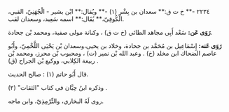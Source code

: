 ٢٢٣٤ -** خ ت ق:** سعدان بن بِشْر (١) -** ويُقال:** ابْن بشير - الْجُهَنِيّ، القبي، الْكُوفِيّ،** يُقَال:** اسمه سَعِيد، وسعدان لقب.

**رَوَى عَن:** سَعْد أَبِي مجاهد الطائي (خ ت ق) ، وكنانة مولى صفية، ومحمد بْن جحادة.

**رَوَى عَنه:** إِسْمَاعِيل بن مُحَمَّد بن جحادة، وخلاد بن يحيى،وسعدان بْن يَحْيَى اللَّخْمِيّ، وأَبُو عاصم الضحاك ابن مخلد (خ) . وعبد الله بْن نمير (ت) ، ومحبوب بْن محرز، ومحمد بْن ربيعة الكِلابي، ووكيع بْن الجراح (ق) .

قال أَبُو حاتم (١) : صالح الحديث.

وذكره ابنُ حِبَّان في كتاب "الثقات" (٢) .

روى لَهُ البخاري، والتِّرْمِذِيّ، وابن ماجه.